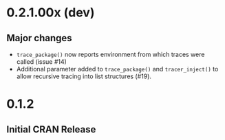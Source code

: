 0.2.1.00x (dev)
===================

## Major changes

- `trace_package()` now reports environment from which traces were called (issue #14)
- Additional parameter added to `trace_package()` and `tracer_inject()` to allow recursive tracing into list structures (#19).

0.1.2
===================

## Initial CRAN Release
